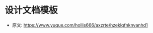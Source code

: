 # 设计文档模板
<!--page header-->



<!--page footer-->
- 原文: <https://www.yuque.com/hollis666/axzrte/hzeklqfnknvanhd1>